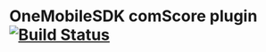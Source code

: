 # OneMobileSDK comScore plugin[![Build Status](https://travis-ci.org/aol-public/OneMobileSDK-comscore-android.svg?branch=master)](https://travis-ci.org/aol-public/OneMobileSDK-comscore-android)
